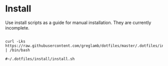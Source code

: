 # Install

Use install scripts as a guide for manual installation. They are currently incomplete.

```

curl -Lks https://raw.githubusercontent.com/greglamb/dotfiles/master/.dotfiles/install/clone.sh | /bin/bash

#~/.dotfiles/install/install.sh

```
